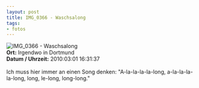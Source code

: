```yaml
--- 
layout: post
title: IMG_0366 - Waschsalong
tags: 
- fotos
---
```

<img src="http://blog.fabianonline.de/wp-content/main/2010_07/IMG_0366.jpg" alt="IMG_0366 - Waschsalong" class="aligncenter" /><br />
<strong>Ort:</strong> Irgendwo in Dortmund<br />
<strong>Datum / Uhrzeit:</strong> 2010:03:01 16:31:37<br />
<br />
Ich muss hier immer an einen Song denken: "A-la-la-la-la-long, a-la-la-la-la-long, long, le-long, long-long."
